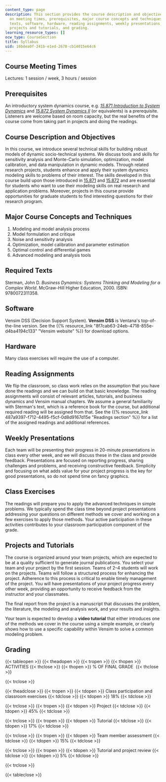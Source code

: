 ```yaml
---
content_type: page
description: This section provides the course description and objectives, and information
  on meeting times, prerequisites, major course concepts and techniques, required
  texts, software, hardware, reading assignments, weekly presentations, class exercises,
  projects and tutorials, and grading.
learning_resource_types: []
ocw_type: CourseSection
title: Syllabus
uid: 16bdea0f-241b-e1ed-2678-cb14015e64c6
---
```


Course Meeting Times
--------------------

Lectures: 1 session / week, 3 hours / session

Prerequisites
-------------

An introductory system dynamics course, e.g. [_15.871 Introduction to System Dynamics_](/courses/15-871-introduction-to-system-dynamics-fall-2013) and [_15.872 System Dynamics II_](/courses/15-872-system-dynamics-ii-fall-2013) (or equivalents) is a prerequisite. Listeners are welcome based on room capacity, but the real benefits of the course come from taking part in projects and doing the readings.

Course Description and Objectives
---------------------------------

In this course, we introduce several technical skills for building robust models of dynamic socio-technical systems. We discuss tools and skills for sensitivity analysis and Monte-Carlo simulation, optimization, model calibration, and data manipulation in dynamic models. Through related research projects, students enhance and apply their system dynamics modeling skills to problems of their interest. The skills developed in this course build upon those introduced in [15.871](/courses/15-871-introduction-to-system-dynamics-fall-2013) and [15.872](/courses/15-872-system-dynamics-ii-fall-2013) and are essential for students who want to use their modeling skills on real research and application problems. Moreover, projects in this course provide opportunities for graduate students to find interesting questions for their research program.

Major Course Concepts and Techniques
------------------------------------

1.  Modeling and model analysis process
2.  Model formulation and critique
3.  Noise and sensitivity analysis
4.  Optimization, model calibration and parameter estimation
5.  Optimal control and differential games
6.  Advanced modeling and analysis tools

Required Texts
--------------

Sterman, John D. _Business Dynamics: Systems Thinking and Modeling for a Complex World_. McGraw-Hill Higher Education, 2000. ISBN: 9780072311358.

Software
--------

Vensim DSS (Decision Support System). **Vensim DSS** is Ventana's top-of-the-line version. See the {{% resource_link "8f7cab63-24eb-4718-855e-d4ba4194c133" "Vensim website" %}} for download options.

Hardware
--------

Many class exercises will require the use of a computer.

Reading Assignments
-------------------

We flip the classroom, so class work relies on the assumption that you have done the readings and we can build on that basic knowledge. The reading assignments will consist of relevant articles, tutorials, and business dynamics and Vensim manual chapters. We assume a general familiarity with Sterman's text, which is a reference book for the course, but additional required reading will be assigned from that. See the {{% resource_link 487a9397-f712-4495-f5cf-0d8d9167d15e "Readings section" %}} for a list of the assigned readings and additional references.

Weekly Presentations
--------------------

Each team will be presenting their progress in 20-minute presentations in class every other week, and we will discuss these in the class and provide feedback. Presentations are focused on reporting progress, sharing challenges and problems, and receiving constructive feedback. Simplicity and focusing on what adds value for your project progress is the key for good presentations, so do not spend time on fancy graphics.

Class Exercises
---------------

The readings will prepare you to apply the advanced techniques in simple problems. We typically spend the class time beyond project presentations addressing your questions on different methods we cover and working on a few exercises to apply those methods. Your active participation in these activities contributes to your classroom participation component of the grade.

Projects and Tutorials
----------------------

The course is organized around your team projects, which are expected to be at a quality sufficient to generate journal publications. You select your team and your project by the first session. Teams of 2–4 students will work on the projects. Teams will follow a structured process for enhancing the project. Adherence to this process is critical to enable timely management of the project. You will have presentations of your project progress every other week, providing an opportunity to receive feedback from the instructor and your classmates.

The final report from the project is a manuscript that discusses the problem, the literature, the modeling and analysis work, and your results and insights.

Your team is expected to develop a **video tutorial** that either introduces one of the methods we cover in the course using a simple example, or clearly shows how to use a specific capability within Vensim to solve a common modeling problem.

Grading
-------

{{< tableopen >}}
{{< theadopen >}}
{{< tropen >}}
{{< thopen >}}
ACTIVITIES
{{< thclose >}}
{{< thopen >}}
% OF FINAL GRADE 
{{< thclose >}}

{{< trclose >}}

{{< theadclose >}}
{{< tropen >}}
{{< tdopen >}}
Class participation and classroom exercises
{{< tdclose >}}
{{< tdopen >}}
18%
{{< tdclose >}}

{{< trclose >}}
{{< tropen >}}
{{< tdopen >}}
Project
{{< tdclose >}}
{{< tdopen >}}
45%
{{< tdclose >}}

{{< trclose >}}
{{< tropen >}}
{{< tdopen >}}
Tutorial
{{< tdclose >}}
{{< tdopen >}}
17%
{{< tdclose >}}

{{< trclose >}}
{{< tropen >}}
{{< tdopen >}}
Team member assessment
{{< tdclose >}}
{{< tdopen >}}
15%
{{< tdclose >}}

{{< trclose >}}
{{< tropen >}}
{{< tdopen >}}
Tutorial and project review
{{< tdclose >}}
{{< tdopen >}}
5%
{{< tdclose >}}

{{< trclose >}}

{{< tableclose >}}